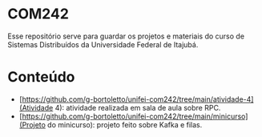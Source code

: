 # COM242

Esse repositório serve para guardar os projetos e materiais do curso de Sistemas Distribuídos da Universidade Federal de Itajubá.

# Conteúdo

- [https://github.com/g-bortoletto/unifei-com242/tree/main/atividade-4](Atividade 4): atividade realizada em sala de aula sobre RPC.
- [https://github.com/g-bortoletto/unifei-com242/tree/main/minicurso](Projeto do minicurso): projeto feito sobre Kafka e filas.
